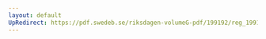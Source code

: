 ```yaml
---
layout: default
UpRedirect: https://pdf.swedeb.se/riksdagen-volumeG-pdf/199192/reg_199192/reg_199192_0263.pdf
---
```

